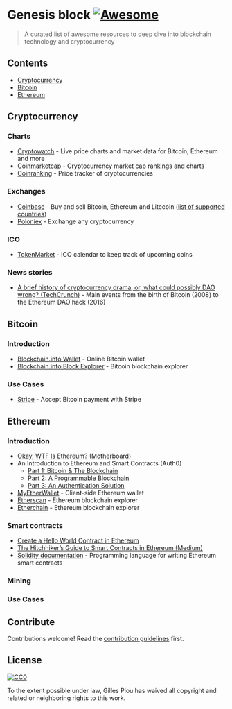 # Genesis block [![Awesome](https://cdn.rawgit.com/sindresorhus/awesome/d7305f38d29fed78fa85652e3a63e154dd8e8829/media/badge.svg)](https://github.com/sindresorhus/awesome)

> A curated list of awesome resources to deep dive into blockchain technology and cryptocurrency


## Contents

- [Cryptocurrency](#cryptocurrency)
- [Bitcoin](#bitcoin)
- [Ethereum](#ethereum)


## Cryptocurrency

### Charts

- [Cryptowatch](https://cryptowat.ch/) - Live price charts and market data for Bitcoin, Ethereum and more
- [Coinmarketcap](https://coinmarketcap.com/) - Cryptocurrency market cap rankings and charts
- [Coinranking](https://coinranking.com/) - Price tracker of cryptocurrencies

### Exchanges

- [Coinbase](https://www.coinbase.com/) - Buy and sell Bitcoin, Ethereum and Litecoin ([list of supported countries](https://www.coinbase.com/global))
- [Poloniex](https://www.poloniex.com/) - Exchange any cryptocurrency

### ICO

- [TokenMarket](https://tokenmarket.net/) - ICO calendar to keep track of upcoming coins

### News stories

- [A brief history of cryptocurrency drama, or, what could possibly DAO wrong? (TechCrunch)](https://techcrunch.com/2016/07/02/the-only-thing-that-really-worried-me-was-the-ether/) - Main events from the birth of Bitcoin (2008) to the Ethereum DAO hack (2016)


## Bitcoin

### Introduction

- [Blockchain.info Wallet](https://blockchain.info/wallet/#/) - Online Bitcoin wallet
- [Blockchain.info Block Explorer](https://blockchain.info/) - Bitcoin blockchain explorer

### Use Cases

- [Stripe](https://stripe.com/bitcoin) - Accept Bitcoin payment with Stripe


## Ethereum

### Introduction

- [Okay, WTF Is Ethereum? (Motherboard)](https://motherboard.vice.com/en_us/article/okay-wtf-is-ethereum)
- An Introduction to Ethereum and Smart Contracts (Auth0)
  - [Part 1: Bitcoin & The Blockchain](https://auth0.com/blog/an-introduction-to-ethereum-and-smart-contracts/)
  - [Part 2: A Programmable Blockchain](https://auth0.com/blog/an-introduction-to-ethereum-and-smart-contracts-part-2/)
  - [Part 3: An Authentication Solution](https://auth0.com/blog/an-introduction-to-ethereum-and-smart-contracts-part-3/)
- [MyEtherWallet](https://www.myetherwallet.com/) - Client-side Ethereum wallet
- [Etherscan](https://etherscan.io/) - Ethereum blockchain explorer
- [Etherchain](https://etherchain.org/) - Ethereum blockchain explorer

### Smart contracts

- [Create a Hello World Contract in Ethereum](https://www.ethereum.org/greeter)
- [The Hitchhiker’s Guide to Smart Contracts in Ethereum (Medium)](https://medium.com/zeppelin-blog/the-hitchhikers-guide-to-smart-contracts-in-ethereum-848f08001f05)
- [Solidity documentation](https://solidity.readthedocs.io/) - Programming language for writing Ethereum smart contracts

### Mining

### Use Cases


## Contribute

Contributions welcome! Read the [contribution guidelines](contributing.md) first.


## License

[![CC0](http://mirrors.creativecommons.org/presskit/buttons/88x31/svg/cc-zero.svg)](http://creativecommons.org/publicdomain/zero/1.0)

To the extent possible under law, Gilles Piou has waived all copyright and
related or neighboring rights to this work.
